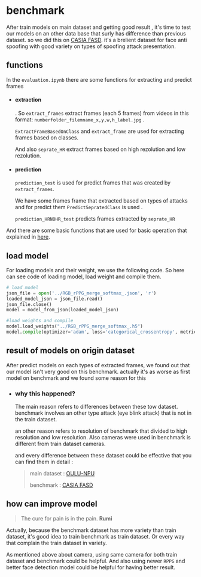 # benchmark
After train models on main dataset and getting good result , it's time to test our models on an other data base that surly has difference than previous dataset. so we did this on  [CASIA FASD](https://ieeexplore.ieee.org/document/6199754).  it's a brelient dataset for face anti spoofing with good variety on types of spoofing attack presentation.

## functions

In the `evaluation.ipynb` there are some functions for extracting and predict frames 

- #### extraction

  . So `extract_frames`  extract frames (each 5 frames) from videos in this format: `numberfolder_filemname_x,y,w,h_label.jpg` . 

  `ExtractFrameBasedOnClass` and `extract_frame` are used for extracting frames based on classes.

  And also `seprate_HR` extract frames based on high rezolution and low rezolution. 

  

- #### prediction

   `prediction_test` is used for  predict frames that was created by `extract_frames`.

  We have some frames frame that extracted based on types of attacks and for predict them `PredictSepratedClass` is used .

  `prediction_HRNOHR_test` predicts frames extracted by `seprate_HR`

And there are some basic functions that are used for basic operation that explained in [here](https://github.com/MahmoodAbdali79/Face-ani-spoofing#functions).

## load model

For loading models and their weight, we use the following code. So here can see code of loading model, load weight and compile them.

```python
# load model
json_file = open('../RGB_rPPG_merge_softmax_.json', 'r')  
loaded_model_json = json_file.read()
json_file.close()
model = model_from_json(loaded_model_json)

#load weights and compile
model.load_weights("../RGB_rPPG_merge_softmax_.h5")
model.compile(optimizer='adam', loss='categorical_crossentropy', metrics=['accuracy'])
```
## result of models on origin dataset

After predict models on each types of extracted frames, we found out that our model isn't very good on this benchmark. actually it's as worse as first model on benchmark and we found some reason for this    

- ### why this happened?

  The main reason refers to differences between these tow dataset. benchmark involves an other type attack (eye blink attack) that is not in the train dataset.

  an other reason refers to resolution of benchmark that divided to high resolution and low resolution. Also cameras were used in benchmark is different from train dataset cameras.

  and every difference  between these dataset could be effective that you can find them in detail : 
  > main dataset : [OULU-NPU](https://sites.google.com/site/oulunpudatabase/)
  > 
  > benchmark : [CASIA FASD](https://ieeexplore.ieee.org/document/6199754)

## how can improve model

> The cure for pain is in the pain.  **Rumi**

Actually, because the benchmark dataset has more variety than train dataset, it's good idea to train  benchmark as train dataset. Or every way that complain the train dataset in variety.

As mentioned above about camera, using same camera for both train dataset and benchmark could be helpful. And  also using newer `RPPG` and better face detection model could be helpful for having better result. 
